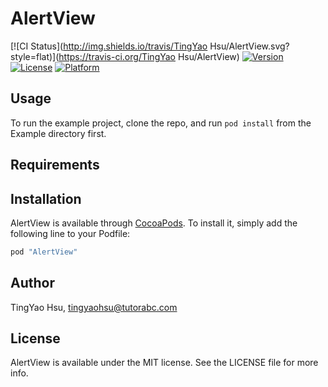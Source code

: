 # AlertView

[![CI Status](http://img.shields.io/travis/TingYao Hsu/AlertView.svg?style=flat)](https://travis-ci.org/TingYao Hsu/AlertView)
[![Version](https://img.shields.io/cocoapods/v/AlertView.svg?style=flat)](http://cocoapods.org/pods/AlertView)
[![License](https://img.shields.io/cocoapods/l/AlertView.svg?style=flat)](http://cocoapods.org/pods/AlertView)
[![Platform](https://img.shields.io/cocoapods/p/AlertView.svg?style=flat)](http://cocoapods.org/pods/AlertView)

## Usage

To run the example project, clone the repo, and run `pod install` from the Example directory first.

## Requirements

## Installation

AlertView is available through [CocoaPods](http://cocoapods.org). To install
it, simply add the following line to your Podfile:

```ruby
pod "AlertView"
```

## Author

TingYao Hsu, tingyaohsu@tutorabc.com

## License

AlertView is available under the MIT license. See the LICENSE file for more info.
